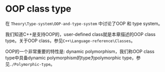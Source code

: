 # OOP class type

在 `Theory\Type-system\OOP-and-type-system` 中讨论了OOP 和 type system。

我们知道C++是支持OOP的，user-defined class就是本章描述的OOP class type。关于OOP class，参见`C++\Language-reference\Classes`。

OOP的一个非常重要的特性是: dynamic polymorphism，我们称OOP class type中具备dynamic polymorphism的type为polymorphic type，参见`./Polymorphic-type`。